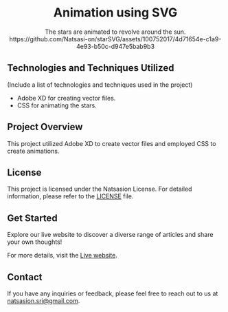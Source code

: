<h1 align="center">Animation using SVG</h1>
<p align="center">
 The stars are animated to revolve around the sun.
    <br>
https://github.com/Natsasi-on/starSVG/assets/100752017/4d71654e-c1a9-4e93-b50c-d947e5bab9b3
</p>

## Technologies and Techniques Utilized

(Include a list of technologies and techniques used in the project)

- Adobe XD for creating vector files.
- CSS for animating the stars.

## Project Overview

This project utilized Adobe XD to create vector files and employed CSS to create animations.

## License

This project is licensed under the Natsasion License. For detailed information, please refer to the [LICENSE](LICENSE.md) file.

## Get Started

Explore our live website to discover a diverse range of articles and share your own thoughts!

For more details, visit the [Live website](https://article-blog-website.onrender.com/index).

## Contact

If you have any inquiries or feedback, please feel free to reach out to us at [natsasion.sri@gmail.com](mailto:natsasion.sri@gmail.com).
